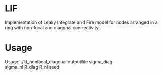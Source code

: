 # LIF
Implementation of Leaky Integrate and Fire model for nodes arranged in a ring with non-local and diagonal connectivity.

# Usage
Usage: ./lif_nonlocal_diagonal outputfile
sigma_diag  
sigma_nl
R_diag
R_nl
seed
